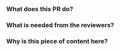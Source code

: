 <!---
THIS CONTENT WILL BE PUBLIC ON THE HANDBOOK!
THINK TWICE AND DOUBLE CHECK BEFORE YOU MAKE IT PUBLIC!
CONSULT SIG SECURITY OR SIG DOCS IF YOU FEEL SLIGHTLY UNSURE!
FOLLOW THE GUIDELINES IN OUR INTRANET BEFORE MAKING CONTENT PUBLIC!
https://intranet.giantswarm.io/docs/security/isms/operations/publish-intranet-docs/
-->

### What does this PR do?
<!--- Please set a descriptive PR title. Use this space for additional explanations.) -->

### What is needed from the reviewers?

### Why is this piece of content here?
<!---  (If you are adding content, please consider adding it to the main documentation at https://docs.giantswarm.io/.) -->
